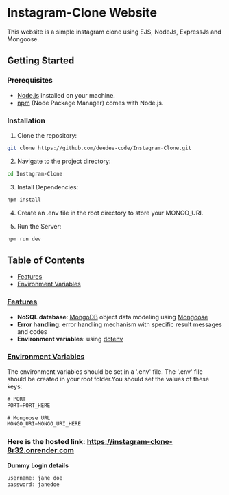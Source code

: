 # Instagram-Clone Website

This website is a simple instagram clone using EJS, NodeJs, ExpressJs and Mongoose.


## Getting Started

### Prerequisites
- [Node.js](https://nodejs.org/) installed on your machine.
- [npm](https://www.npmjs.com/) (Node Package Manager) comes with Node.js.

### Installation
1. Clone the repository:
```bash
git clone https://github.com/deedee-code/Instagram-Clone.git
```

2. Navigate to the project directory:
```bash
cd Instagram-Clone
```

3. Install Dependencies:
```bash
npm install
```

4. Create an .env file in the root directory to store your MONGO_URI.

5. Run the Server:
```bash
npm run dev
```


## Table of Contents

- [Features](https://github.com/deedee-code/Instagram-Clone#features)
- [Environment Variables](https://github.com/deedee-code/Instagram-Clone#environment-variables)


### [Features](#features)

- **NoSQL database**: [MongoDB](https://www.mongodb.com/) object data modeling using [Mongoose](https://mongoosejs.com/)
- **Error handling**: error handling mechanism with specific result messages and codes
- **Environment variables**: using [dotenv](https://github.com/motdotla/dotenv)


### [Environment Variables](#environment-variables)

The environment variables should be set in a '.env' file. The '.env' file should be created in your root folder.You should set the values of these keys:

```js
# PORT
PORT=PORT_HERE

# Mongoose URL
MONGO_URI=MONGO_URI_HERE
```


### Here is the hosted link: https://instagram-clone-8r32.onrender.com

**Dummy Login details**
```js
username: jane_doe
password: janedoe
```
